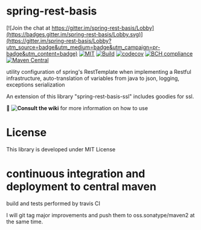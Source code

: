 # spring-rest-basis

[![Join the chat at https://gitter.im/spring-rest-basis/Lobby](https://badges.gitter.im/spring-rest-basis/Lobby.svg)](https://gitter.im/spring-rest-basis/Lobby?utm_source=badge&utm_medium=badge&utm_campaign=pr-badge&utm_content=badge)
[![MIT](https://img.shields.io/npm/l/inferno.svg?style=flat-square)](https://github.com/zg2pro/spring-rest-basis/blob/master/LICENSE.md)
[![Build](https://travis-ci.org/zg2pro/spring-rest-basis.svg?branch=master)](https://travis-ci.org/zg2pro/spring-rest-basis)
[![codecov](https://codecov.io/gh/zg2pro/spring-rest-basis/branch/master/graph/badge.svg)](https://codecov.io/gh/zg2pro/spring-rest-basis/branch/master)
[![BCH compliance](https://bettercodehub.com/edge/badge/zg2pro/spring-rest-basis?branch=master)](https://bettercodehub.com/)
[![Maven Central](https://maven-badges.herokuapp.com/maven-central/com.github.zg2pro/spring-rest-basis/badge.svg)](https://maven-badges.herokuapp.com/maven-central/com.github.zg2pro/spring-rest-basis)

utility configuration of spring's RestTemplate when implementing a Restful infrastructure, 
auto-translation of variables from java to json, logging, exceptions serialization

An extension of this library "spring-rest-basis-ssl" includes goodies for ssl.

:book: __![Consult the wiki](https://github.com/zg2pro/spring-rest-basis/wiki)__ for more information on how to use

# License

This library is developed under MIT License

# continuous integration and deployment to central maven

build and tests performed by travis CI

I will git tag major improvements and push them to oss.sonatype/maven2 at the same time.
